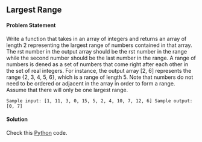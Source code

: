 ## Largest Range

#### Problem Statement

Write a function that takes in an array of integers and returns an array of length 2 representing the largest range of numbers contained in that array. The rst
number in the output array should be the rst number in the range while the second number should be the last number in the range. A range of numbers is dened
as a set of numbers that come right after each other in the set of real integers. For instance, the output array [2, 6] represents the range {2, 3, 4, 5, 6}, which is a
range of length 5. Note that numbers do not need to be ordered or adjacent in the array in order to form a range. Assume that there will only be one largest range.


`Sample input: [1, 11, 3, 0, 15, 5, 2, 4, 10, 7, 12, 6]
Sample output: [0, 7]`


#### Solution

Check this [Python](../solution/Largest_Range.py) code.

